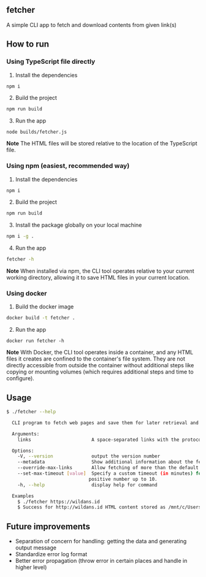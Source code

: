 ## fetcher

A simple CLI app to fetch and download contents from given link(s)

## How to run

### Using TypeScript file directly

1. Install the dependencies

```bash
npm i
```

2. Build the project

```bash
npm run build
```

3. Run the app

```
node builds/fetcher.js
```

**Note**
The HTML files will be stored relative to the location of the TypeScript file.

### Using npm (easiest, recommended way)

1. Install the dependencies

```bash
npm i
```

2. Build the project

```bash
npm run build
```

3. Install the package globally on your local machine

```bash
npm i -g .
```

4. Run the app

```bash
fetcher -h
```

**Note**
When installed via npm, the CLI tool operates relative to your current working directory, allowing it to save HTML files in your current location.

### Using docker

1. Build the docker image

```bash
docker build -t fetcher .
```

2. Run the app

```
docker run fetcher -h
```

**Note**
With Docker, the CLI tool operates inside a container, and any HTML files it creates are confined to the container's file system. They are not directly accessible from outside the container without additional steps like copying or mounting volumes (which requires additional steps and time to configure).

## Usage

```bash
$ ./fetcher --help

  CLI program to fetch web pages and save them for later retrieval and browsing

  Arguments:
    links                      A space-separated links with the protocol (http or https)

  Options:
    -V, --version              output the version number
    --metadata                 Show additional information about the fetched web pages, such as the date and time of retrieval, number of images, and number of links.
    --override-max-links       Allow fetching of more than the default maximum of 5 links per execution. Use this option to process an unlimited number of links.
    --set-max-timeout [value]  Specify a custom timeout (in minutes) for fetching and downloading content. The default timeout is 5 minutes, and the maximum allowed timeout is 10 minutes. Value must be a
                              positive number up to 10.
    -h, --help                 display help for command

  Examples
    $ ./fetcher https://wildans.id
    $ Success for http://wildans.id HTML content stored as /mnt/c/Users/62823/Documents/fetcher-files/wildans.id.html
```

## Future improvements

-   Separation of concern for handling: getting the data and generating output message
-   Standardize error log format
-   Better error propagation (throw error in certain places and handle in higher level)
